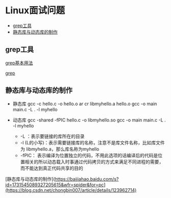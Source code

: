 # Linux面试问题 

* [grep工具](#grep工具)  
* [静态库与动态库的制作](#静态库与动态库的制作)  




<p id="grep工具"></p>      	
		
## grep工具  

[grep基本用法](https://baijiahao.baidu.com/s?id=1731545089327205615&wfr=spider&for=pc)  

[grep](https://www.cnblogs.com/HOsystem/p/16217517.html)


<p id="静态库与动态库的制作"></p>      	
		
## 静态库与动态库的制作  


* 静态库 gcc -c hello.c -o hello.o       ar cr libmyhello.a hello.o     gcc -o main main.c -L . -l myhello


* 动态库 gcc -shared -fPIC hello.c -o libmyhello.so          gcc -o main main.c -L . -l myhello
    *  -L ：表示要链接的库所在的目录
    *  -l (L的小写)：表示需要链接库的名称，注意不是库文件名称，比如库文件为 libmyhello.a，那么库名称为myhello
    *  -fPIC： 表示编译为位置独立的代码，不用此选项的话编译后的代码是位置相关的所以动态载入时事通过代码拷贝的方式来满足不同进程的需要，而不能达到真正代码共享的目的  

[静态库与动态库的制作](https://baijiahao.baidu.com/s?id=1731545089327205615&wfr=spider&for=pc](https://blog.csdn.net/chongbin007/article/details/123962714)  
